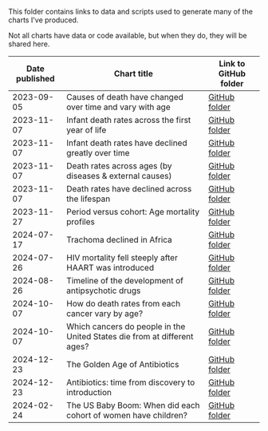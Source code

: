 This folder contains links to data and scripts used to generate many of the charts I've produced. 

Not all charts have data or code available, but when they do, they will be shared here.

| Date published  | Chart title  | Link to GitHub folder |
|------------|-------------------|-----------------------------------------|
| 2023-09-05 | Causes of death have changed over time and vary with age | [GitHub folder](https://github.com/owid/notebooks/tree/main/SaloniDattani/Causes-of-death/Mortality-by-cause-age-1925-1999-France) |
| 2023-11-07 | Infant death rates across the first year of life | [GitHub folder](https://github.com/owid/notebooks/tree/main/SaloniDattani/Child-mortality/Mortality-after-birth)   |
| 2023-11-07 | Infant death rates have declined greatly over time | [GitHub folder](https://github.com/owid/notebooks/tree/main/SaloniDattani/Child-mortality/Infant-mortality-over-time)   |
| 2023-11-07 | Death rates across ages (by diseases & external causes) | [GitHub folder](https://github.com/owid/notebooks/tree/main/SaloniDattani/Life-expectancy/Mortality-rates-diseases-vs-external)   |
| 2023-11-07 | Death rates have declined across the lifespan | [GitHub folder](https://github.com/owid/notebooks/tree/main/SaloniDattani/Life-expectancy/Mortality-rates-over-time-countries)   |
| 2023-11-27 | Period versus cohort: Age mortality profiles | [GitHub folder](https://github.com/owid/notebooks/tree/main/SaloniDattani/Life-expectancy/Period-vs-cohort-age-mortality)   |
| 2024-07-17 | Trachoma declined in Africa | [GitHub folder](https://github.com/owid/notebooks/tree/main/SaloniDattani/Trachoma/trachoma-prevalence-Africa-maps)   |
| 2024-07-26 | HIV mortality fell steeply after HAART was introduced | [GitHub folder](https://github.com/owid/notebooks/tree/main/SaloniDattani/HIV-AIDS-mortality) |
| 2024-08-26 | Timeline of the development of antipsychotic drugs | [GitHub folder](https://github.com/owid/notebooks/tree/main/SaloniDattani/Antipsychotic-drugs) |
| 2024-10-07 | How do death rates from each cancer vary by age? | [GitHub folder](https://github.com/owid/notebooks/tree/main/SaloniDattani/Cancer-mortality-age) |
| 2024-10-07 | Which cancers do people in the United States die from at different ages? | [GitHub folder](https://github.com/owid/notebooks/tree/main/SaloniDattani/Cancer-mortality-age) |
| 2024-12-23 | The Golden Age of Antibiotics | [GitHub folder](https://github.com/owid/notebooks/tree/main/SaloniDattani/Antibiotic-drugs) |
| 2024-12-23 | Antibiotics: time from discovery to introduction | [GitHub folder](https://github.com/owid/notebooks/tree/main/SaloniDattani/Antibiotic-drugs) |
| 2024-02-24 | The US Baby Boom: When did each cohort of women have children? | [GitHub folder](https://github.com/owid/notebooks/tree/main/SaloniDattani/Fertility/Baby-boom-ridgeplot-age-specific-fertility-rate) |
